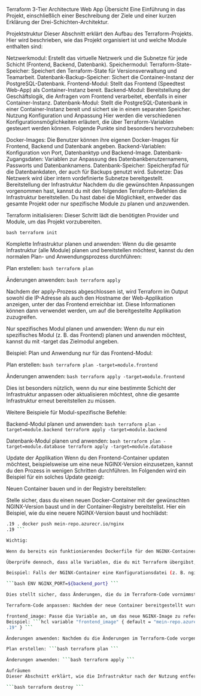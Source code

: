 Terraform 3-Tier Architecture Web App
Übersicht
Eine Einführung in das Projekt, einschließlich einer Beschreibung der Ziele und einer kurzen Erklärung der Drei-Schichten-Architektur.

Projektstruktur
Dieser Abschnitt erklärt den Aufbau des Terraform-Projekts. Hier wird beschrieben, wie das Projekt organisiert ist und welche Module enthalten sind:

Netzwerkmodul: Erstellt das virtuelle Netzwerk und die Subnetze für jede Schicht (Frontend, Backend, Datenbank).
Speichermodul:
Terraform-State-Speicher: Speichert den Terraform-State für Versionsverwaltung und Teamarbeit.
Datenbank-Backup-Speicher: Sichert die Container-Instanz der PostgreSQL-Datenbank.
Frontend-Modul: Stellt das Frontend (Speedtest Web-App) als Container-Instanz bereit.
Backend-Modul: Bereitstellung der Geschäftslogik, die Anfragen vom Frontend verarbeitet, ebenfalls in einer Container-Instanz.
Datenbank-Modul: Stellt die PostgreSQL-Datenbank in einer Container-Instanz bereit und sichert sie in einem separaten Speicher.
Nutzung
Konfiguration und Anpassung
Hier werden die verschiedenen Konfigurationsmöglichkeiten erläutert, die über Terraform-Variablen gesteuert werden können. Folgende Punkte sind besonders hervorzuheben:

Docker-Images: Die Benutzer können ihre eigenen Docker-Images für Frontend, Backend und Datenbank angeben.
Backend-Variablen: Konfiguration von Port, Datenbanktyp und Backend-Image.
Datenbank-Zugangsdaten: Variablen zur Anpassung des Datenbankbenutzernamens, Passworts und Datenbanknamens.
Datenbank-Speicher: Speicherpfad für die Datenbankdaten, der auch für Backups genutzt wird.
Subnetze: Das Netzwerk wird über intern vordefinierte Subnetze bereitgestellt.
Bereitstellung der Infrastruktur
Nachdem du die gewünschten Anpassungen vorgenommen hast, kannst du mit den folgenden Terraform-Befehlen die Infrastruktur bereitstellen. Du hast dabei die Möglichkeit, entweder das gesamte Projekt oder nur spezifische Module zu planen und anzuwenden.

Terraform initialisieren: Dieser Schritt lädt die benötigten Provider und Module, um das Projekt vorzubereiten.

```bash terraform init ```

Komplette Infrastruktur planen und anwenden: Wenn du die gesamte Infrastruktur (alle Module) planen und bereitstellen möchtest, kannst du den normalen Plan- und Anwendungsprozess durchführen:

Plan erstellen: ```bash terraform plan ```

Änderungen anwenden: ```bash terraform apply ```

Nachdem der apply-Prozess abgeschlossen ist, wird Terraform im Output sowohl die IP-Adresse als auch den Hostname der Web-Applikation anzeigen, unter der das Frontend erreichbar ist. Diese Informationen können dann verwendet werden, um auf die bereitgestellte Applikation zuzugreifen.

Nur spezifisches Modul planen und anwenden: Wenn du nur ein spezifisches Modul (z. B. das Frontend) planen und anwenden möchtest, kannst du mit -target das Zielmodul angeben.

Beispiel: Plan und Anwendung nur für das Frontend-Modul:

Plan erstellen: ```bash terraform plan -target=module.frontend ```

Änderungen anwenden: ```bash terraform apply -target=module.frontend ```

Dies ist besonders nützlich, wenn du nur eine bestimmte Schicht der Infrastruktur anpassen oder aktualisieren möchtest, ohne die gesamte Infrastruktur erneut bereitstellen zu müssen.

Weitere Beispiele für Modul-spezifische Befehle:

Backend-Modul planen und anwenden: ```bash terraform plan -target=module.backend terraform apply -target=module.backend ```

Datenbank-Modul planen und anwenden: ```bash terraform plan -target=module.database terraform apply -target=module.database ```

Update der Applikation
Wenn du den Frontend-Container updaten möchtest, beispielsweise um eine neue NGINX-Version einzusetzen, kannst du den Prozess in wenigen Schritten durchführen. Im Folgenden wird ein Beispiel für ein solches Update gezeigt:

Neuen Container bauen und in der Registry bereitstellen:

Stelle sicher, dass du einen neuen Docker-Container mit der gewünschten NGINX-Version baust und in der Container-Registry bereitstellst. Hier ein Beispiel, wie du eine neuere NGINX-Version baust und hochlädst:
```bash docker build -t mein-repo.azurecr.io/nginx
.19 . docker push mein-repo.azurecr.io/nginx
.19 ```

Wichtig:

Wenn du bereits ein funktionierendes Dockerfile für den NGINX-Container hast, das alle wichtigen Konfigurationsdateien und Umgebungsvariablen beinhaltet, musst du beim Update nicht alles neu erstellen. Du kannst einfach das Base-Image (zum Beispiel die NGINX-Version) ändern, während die restliche Konfiguration bestehen bleibt. Das spart viel Zeit, da du nur das NGINX-Image austauschst und keine weiteren Anpassungen an den Konfigurationsdateien oder den Umgebungsvariablen machen musst.

Überprüfe dennoch, dass alle Variablen, die du mit Terraform übergibst, auch im Container korrekt ankommen. Das gilt insbesondere für dynamische Werte wie Ports, Hostnamen oder Zugangsdaten, die in den Konfigurationsdateien verwendet werden. Die Umgebungsvariablen müssen im Dockerfile oder in den entsprechenden Konfigurationsdateien wie gewohnt verwendet werden.

Beispiel: Falls der NGINX-Container eine Konfigurationsdatei (z. B. nginx.conf) verwendet, stelle sicher, dass die durch Terraform übergebenen Variablen, wie z. B. der Port oder der Hostname, korrekt durch Umgebungsvariablen oder andere Mechanismen in die Konfigurationsdatei eingefügt werden:

```bash ENV NGINX_PORT=${backend_port} ```

Dies stellt sicher, dass Änderungen, die du im Terraform-Code vornimmst, auch korrekt in der Konfiguration des Containers ankommen.

Terraform-Code anpassen: Nachdem der neue Container bereitgestellt wurde, musst du den Terraform-Code anpassen, um auf die neue Version des Containers zu verweisen. In diesem Fall sind es die folgenden Variablen, die du ändern musst:

frontend_image: Passe die Variable an, um das neue NGINX-Image zu referenzieren.
Beispiel: ```hcl variable "frontend_image" { default = "mein-repo.azurecr.io/nginx
.19" } ```

Änderungen anwenden: Nachdem du die Änderungen im Terraform-Code vorgenommen hast, kannst du den Plan und die Anwendung erneut durchführen, um den neuen Container zu verwenden:

Plan erstellen: ```bash terraform plan ```

Änderungen anwenden: ```bash terraform apply ```

Aufräumen
Dieser Abschnitt erklärt, wie die Infrastruktur nach der Nutzung entfernt werden kann, um unnötige Kosten zu vermeiden.

```bash terraform destroy ```
